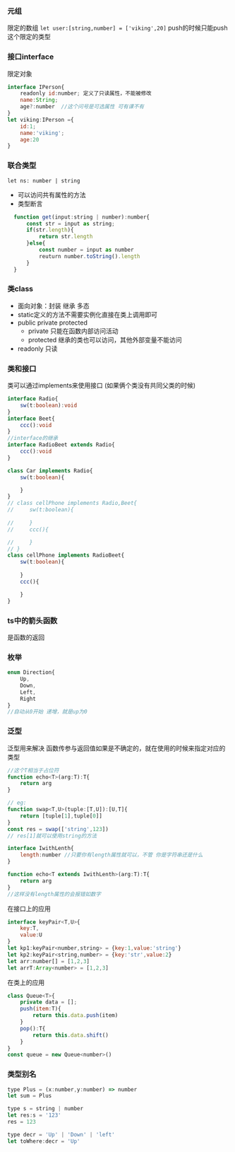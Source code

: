 ### 元组
限定的数组
`let user:[string,number] = ['viking',20]`
push的时候只能push这个限定的类型

### 接口interface
限定对象
```javascript
interface IPerson{
    readonly id:number; 定义了只读属性，不能被修改
    name:String;
    age?:number  //这个问号是可选属性 可有课不有
}
let viking:IPerson ={
    id:1;
    name:'viking';
    age:20
}
```
### 联合类型
`let ns: number | string`
- 可以访问共有属性的方法
- 类型断言
```javascript
  function get(input:string | number):number{
      const str = input as string;
      if(str.length){
          return str.length
      }else{
          const number = input as number
          reuturn number.toString().length
      }
  }
```
### 类class
+ 面向对象：封装 继承 多态
+ static定义的方法不需要实例化直接在类上调用即可
+ public private protected
  - private 只能在函数内部访问活动
  - protected 继承的类也可以访问，其他外部变量不能访问
+ readonly 只读

### 类和接口
类可以通过implements来使用接口 (如果俩个类没有共同父类的时候)
```typescript
interface Radio{
    sw(t:boolean):void
}
interface Beet{
    ccc():void
}
//interface的继承
interface RadioBeet extends Radio{
    ccc():void
}

class Car implements Radio{
    sw(t:boolean){

    }
}
// class cellPhone implements Radio,Beet{
//     sw(t:boolean){
        
//     }
//     ccc(){

//     }
// }
class cellPhone implements RadioBeet{
    sw(t:boolean){
        
    }
    ccc(){

    }
}
```

### ts中的箭头函数
是函数的返回

### 枚举
```typescript
enum Direction{
    Up,
    Down,
    Left,
    Right
}
//自动从0开始 递增，就是up为0

```

### 泛型
泛型用来解决 函数传参与返回值如果是不确定的，就在使用的时候来指定对应的类型

```javascript
//这个T相当于占位符
function echo<T>(arg:T):T{
    return arg
}

// eg:
function swap<T,U>(tuple:[T,U]):[U,T]{
    return [tuple[1],tuple[0]]
}
const res = swap(['string',123])
// res[1]就可以使用string的方法
```

```javascript
interface IwithLenth{
    length:number //只要你有length属性就可以，不管 你是字符串还是什么 
}

function echo<T extends IwithLenth>(arg:T):T{
    return arg
}
//这样没有length属性的会报错如数字
```
在接口上的应用
```javascript
interface keyPair<T,U>{
    key:T,
    value:U
}
let kp1:keyPair<number,string> = {key:1,value:'string'}
let kp2:keyPair<string,number> = {key:'str',value:2}
let arr:number[] = [1,2,3]
let arrT:Array<number> = [1,2,3]
```
在类上的应用
```javascript
class Queue<T>{
    private data = [];
    push(item:T){
        return this.data.push(item)
    }
    pop():T{
        return this.data.shift()
    }
}
const queue = new Queue<number>()
```

### 类型别名
```javascript
type Plus = (x:number,y:number) => number
let sum = Plus

type s = string | number
let res:s = '123'
res = 123

type decr = 'Up' | 'Down' | 'left'
let toWhere:decr = 'Up'
```